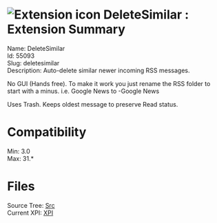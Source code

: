 # ![Extension icon](https://addons.thunderbird.net/user-media/addon_icons/55/55093-64.png?modified=1298558798) DeleteSimilar : Extension Summary

Name: DeleteSimilar  
Id: 55093  
Slug: deletesimilar  
Description: Auto-delete similar newer incoming RSS messages. 

No GUI (Hands free). To make it work you just rename the RSS folder to start with a minus.
i.e. Google News to -Google News

Uses Trash. Keeps oldest message to preserve Read status.
  

# Compatibility
Min: 3.0  
Max: 31.*  

# Files

Source Tree: [Src](C:/Dev/Thunderbird/ThunderKdB/xall/xOther/55093-deletesimilar/src)  
Current XPI: [XPI](C:/Dev/Thunderbird/ThunderKdB/xall/xOther/55093-deletesimilar/xpi)  



